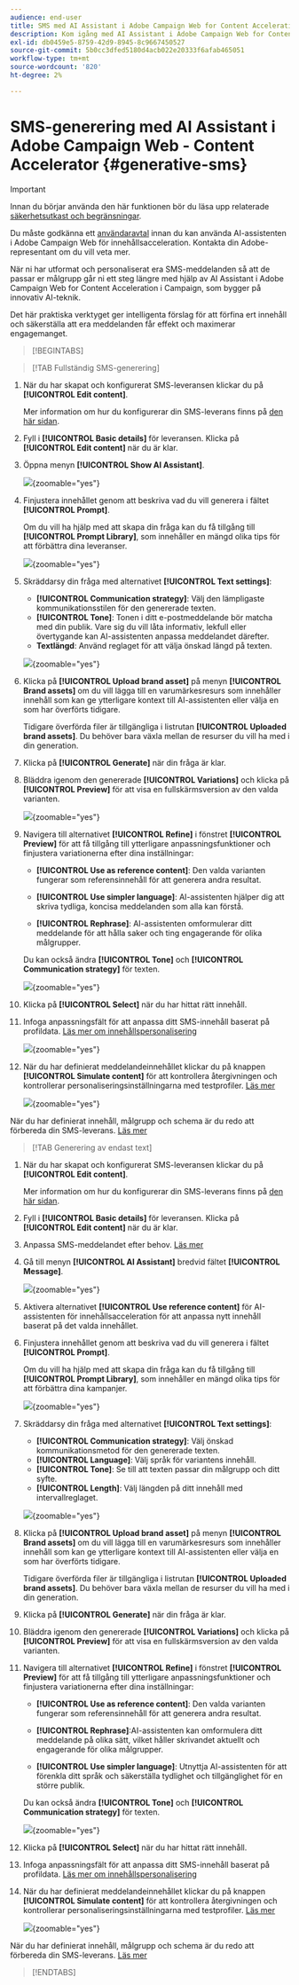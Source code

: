 ```yaml
---
audience: end-user
title: SMS med AI Assistant i Adobe Campaign Web for Content Acceleration
description: Kom igång med AI Assistant i Adobe Campaign Web for Content Acceleration
exl-id: db0459e5-8759-42d9-8945-8c9667450527
source-git-commit: 5b0cc3dfed5180d4acb022e20333f6afab465051
workflow-type: tm+mt
source-wordcount: '820'
ht-degree: 2%

---
```


# SMS-generering med AI Assistant i Adobe Campaign Web - Content Accelerator {#generative-sms}

>[!IMPORTANT]
>
>Innan du börjar använda den här funktionen bör du läsa upp relaterade [säkerhetsutkast och begränsningar](generative-gs.md#generative-guardrails).
></br>
>
>Du måste godkänna ett [användaravtal](https://www.adobe.com/legal/licenses-terms/adobe-dx-gen-ai-user-guidelines.html) innan du kan använda AI-assistenten i Adobe Campaign Web för innehållsacceleration. Kontakta din Adobe-representant om du vill veta mer.

När ni har utformat och personaliserat era SMS-meddelanden så att de passar er målgrupp går ni ett steg längre med hjälp av AI Assistant i Adobe Campaign Web for Content Acceleration i Campaign, som bygger på innovativ AI-teknik.

Det här praktiska verktyget ger intelligenta förslag för att förfina ert innehåll och säkerställa att era meddelanden får effekt och maximerar engagemanget.

>[!BEGINTABS]

>[!TAB Fullständig SMS-generering]

1. När du har skapat och konfigurerat SMS-leveransen klickar du på **[!UICONTROL Edit content]**.

   Mer information om hur du konfigurerar din SMS-leverans finns på [den här sidan](../sms/create-sms.md).

1. Fyll i **[!UICONTROL Basic details]** för leveransen. Klicka på **[!UICONTROL Edit content]** när du är klar.

1. Öppna menyn **[!UICONTROL Show AI Assistant]**.

   ![](assets/sms-genai-1.png){zoomable="yes"}

1. Finjustera innehållet genom att beskriva vad du vill generera i fältet **[!UICONTROL Prompt]**.

   Om du vill ha hjälp med att skapa din fråga kan du få tillgång till **[!UICONTROL Prompt Library]**, som innehåller en mängd olika tips för att förbättra dina leveranser.

   ![](assets/sms-genai-2.png){zoomable="yes"}

1. Skräddarsy din fråga med alternativet **[!UICONTROL Text settings]**:

   * **[!UICONTROL Communication strategy]**: Välj den lämpligaste kommunikationsstilen för den genererade texten.
   * **[!UICONTROL Tone]**: Tonen i ditt e-postmeddelande bör matcha med din publik. Vare sig du vill låta informativ, lekfull eller övertygande kan AI-assistenten anpassa meddelandet därefter.
   * **Textlängd**: Använd reglaget för att välja önskad längd på texten.

   ![](assets/sms-genai-3.png){zoomable="yes"}

1. Klicka på **[!UICONTROL Upload brand asset]** på menyn **[!UICONTROL Brand assets]** om du vill lägga till en varumärkesresurs som innehåller innehåll som kan ge ytterligare kontext till AI-assistenten eller välja en som har överförts tidigare.

   Tidigare överförda filer är tillgängliga i listrutan **[!UICONTROL Uploaded brand assets]**. Du behöver bara växla mellan de resurser du vill ha med i din generation.

1. Klicka på **[!UICONTROL Generate]** när din fråga är klar.

1. Bläddra igenom den genererade **[!UICONTROL Variations]** och klicka på **[!UICONTROL Preview]** för att visa en fullskärmsversion av den valda varianten.

   ![](assets/sms-genai-4.png){zoomable="yes"}

1. Navigera till alternativet **[!UICONTROL Refine]** i fönstret **[!UICONTROL Preview]** för att få tillgång till ytterligare anpassningsfunktioner och finjustera variationerna efter dina inställningar:

   * **[!UICONTROL Use as reference content]**: Den valda varianten fungerar som referensinnehåll för att generera andra resultat.

   * **[!UICONTROL Use simpler language]**: AI-assistenten hjälper dig att skriva tydliga, koncisa meddelanden som alla kan förstå.

   * **[!UICONTROL Rephrase]**: AI-assistenten omformulerar ditt meddelande för att hålla saker och ting engagerande för olika målgrupper.

   Du kan också ändra **[!UICONTROL Tone]** och **[!UICONTROL Communication strategy]** för texten.

   ![](assets/sms-genai-5.png){zoomable="yes"}

1. Klicka på **[!UICONTROL Select]** när du har hittat rätt innehåll.

1. Infoga anpassningsfält för att anpassa ditt SMS-innehåll baserat på profildata. [Läs mer om innehållspersonalisering](../personalization/personalize.md)

   ![](assets/sms-genai-5.png){zoomable="yes"}

1. När du har definierat meddelandeinnehållet klickar du på knappen **[!UICONTROL Simulate content]** för att kontrollera återgivningen och kontrollerar personaliseringsinställningarna med testprofiler. [Läs mer](../preview-test/preview-content.md)

   ![](assets/sms-genai-6.png){zoomable="yes"}

När du har definierat innehåll, målgrupp och schema är du redo att förbereda din SMS-leverans. [Läs mer](../monitor/prepare-send.md)

>[!TAB Generering av endast text]

1. När du har skapat och konfigurerat SMS-leveransen klickar du på **[!UICONTROL Edit content]**.

   Mer information om hur du konfigurerar din SMS-leverans finns på [den här sidan](../sms/create-sms.md).

1. Fyll i **[!UICONTROL Basic details]** för leveransen. Klicka på **[!UICONTROL Edit content]** när du är klar.

1. Anpassa SMS-meddelandet efter behov. [Läs mer](../sms/content-sms.md)

1. Gå till menyn **[!UICONTROL AI Assistant]** bredvid fältet **[!UICONTROL Message]**.

   ![](assets/sms-text-1.png){zoomable="yes"}

1. Aktivera alternativet **[!UICONTROL Use reference content]** för AI-assistenten för innehållsacceleration för att anpassa nytt innehåll baserat på det valda innehållet.

1. Finjustera innehållet genom att beskriva vad du vill generera i fältet **[!UICONTROL Prompt]**.

   Om du vill ha hjälp med att skapa din fråga kan du få tillgång till **[!UICONTROL Prompt Library]**, som innehåller en mängd olika tips för att förbättra dina kampanjer.

   ![](assets/sms-text-2.png){zoomable="yes"}

1. Skräddarsy din fråga med alternativet **[!UICONTROL Text settings]**:

   * **[!UICONTROL Communication strategy]**: Välj önskad kommunikationsmetod för den genererade texten.
   * **[!UICONTROL Language]**: Välj språk för variantens innehåll.
   * **[!UICONTROL Tone]**: Se till att texten passar din målgrupp och ditt syfte.
   * **[!UICONTROL Length]**: Välj längden på ditt innehåll med intervallreglaget.

   ![](assets/sms-text-3.png){zoomable="yes"}

1. Klicka på **[!UICONTROL Upload brand asset]** på menyn **[!UICONTROL Brand assets]** om du vill lägga till en varumärkesresurs som innehåller innehåll som kan ge ytterligare kontext till AI-assistenten eller välja en som har överförts tidigare.

   Tidigare överförda filer är tillgängliga i listrutan **[!UICONTROL Uploaded brand assets]**. Du behöver bara växla mellan de resurser du vill ha med i din generation.

1. Klicka på **[!UICONTROL Generate]** när din fråga är klar.

1. Bläddra igenom den genererade **[!UICONTROL Variations]** och klicka på **[!UICONTROL Preview]** för att visa en fullskärmsversion av den valda varianten.

1. Navigera till alternativet **[!UICONTROL Refine]** i fönstret **[!UICONTROL Preview]** för att få tillgång till ytterligare anpassningsfunktioner och finjustera variationerna efter dina inställningar:

   * **[!UICONTROL Use as reference content]**: Den valda varianten fungerar som referensinnehåll för att generera andra resultat.

   * **[!UICONTROL Rephrase]**:AI-assistenten kan omformulera ditt meddelande på olika sätt, vilket håller skrivandet aktuellt och engagerande för olika målgrupper.

   * **[!UICONTROL Use simpler language]**: Utnyttja AI-assistenten för att förenkla ditt språk och säkerställa tydlighet och tillgänglighet för en större publik.

   Du kan också ändra **[!UICONTROL Tone]** och **[!UICONTROL Communication strategy]** för texten.

   ![](assets/sms-text-4.png){zoomable="yes"}

1. Klicka på **[!UICONTROL Select]** när du har hittat rätt innehåll.

1. Infoga anpassningsfält för att anpassa ditt SMS-innehåll baserat på profildata. [Läs mer om innehållspersonalisering](../personalization/personalize.md)

1. När du har definierat meddelandeinnehållet klickar du på knappen **[!UICONTROL Simulate content]** för att kontrollera återgivningen och kontrollerar personaliseringsinställningarna med testprofiler. [Läs mer](../preview-test/preview-content.md)

   ![](assets/sms-text-5.png){zoomable="yes"}

När du har definierat innehåll, målgrupp och schema är du redo att förbereda din SMS-leverans. [Läs mer](../monitor/prepare-send.md)

>[!ENDTABS]
